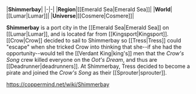 |**Shimmerbay**|
|-|-|
|**Region**|[[Emerald Sea\|Emerald Sea]]|
|**World**|[[Lumar\|Lumar]]|
|**Universe**|[[Cosmere\|Cosmere]]|

**Shimmerbay** is a port city in the [[Emerald Sea\|Emerald Sea]] on [[Lumar\|Lumar]], and is located far from [[Kingsport\|Kingsport]].
[[Crow\|Crow]] decided to sail to Shimmerbay so [[Tress\|Tress]] could "escape" when she tricked Crow into thinking that she--if she had the opportunity--would tell the [[Verdant King\|king's]] men that the *Crow's Song* crew killed everyone on the *Oot's Dream*, and thus are [[Deadrunner\|deadrunners]]. At Shimmerbay, Tress decided to become a pirate and joined the *Crow's Song* as their [[Sprouter\|sprouter]].



https://coppermind.net/wiki/Shimmerbay